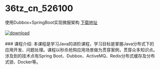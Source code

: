# 36tz_cn_526100
使用Dubbox+SpringBoot实现微服架构
[下载地址](http://www.36tz.cn/article/526100 "下载地址")
<br/></br>[![download](http://36tz.cn/muke_img/2019_07_1-130-300x226.png "下载地址")](http://www.36tz.cn/article/526100 "下载地址")
<br/></br>### 课程介绍:
本课程是学习Java的进阶课程，学习目标是掌握Java分布式下的应用开发、问题处理。课程以秒杀抢购应用场景做为贯穿案例，贯穿众多知识点。涉及到的技术点有Spring Boot、Dubbox、ActiveMQ、Redis分布式缓存及分布式锁、Docker等。


